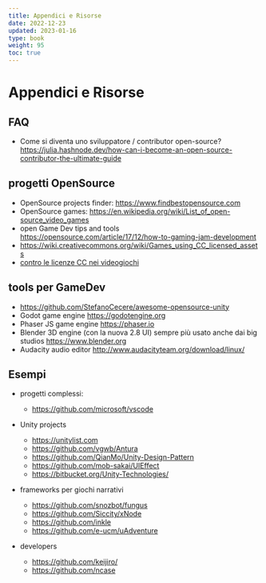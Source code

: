 ```yaml
---
title: Appendici e Risorse
date: 2022-12-23
updated: 2023-01-16
type: book
weight: 95
toc: true
---
```

# Appendici e Risorse

## FAQ
- Come si diventa uno sviluppatore / contributor open-source?
  <https://julia.hashnode.dev/how-can-i-become-an-open-source-contributor-the-ultimate-guide>

## progetti OpenSource
- OpenSource projects finder: <https://www.findbestopensource.com>
- OpenSource games: <https://en.wikipedia.org/wiki/List_of_open-source_video_games>
- open Game Dev tips and tools <https://opensource.com/article/17/12/how-to-gaming-jam-development>
- <https://wiki.creativecommons.org/wiki/Games_using_CC_licensed_assets>
- [contro le licenze CC nei videogiochi](https://www.gamasutra.com/blogs/StephenMcArthur/20160112/262962/Creative_Commons_is_Not_a_Smart_Source_for_Video_Game_Assets.php)

## tools per GameDev
- <https://github.com/StefanoCecere/awesome-opensource-unity>
- Godot game engine <https://godotengine.org>
- Phaser JS game engine <https://phaser.io>
- Blender 3D engine (con la nuova 2.8 UI) sempre più usato anche dai big studios <https://www.blender.org>
- Audacity audio editor <http://www.audacityteam.org/download/linux/>
 
## Esempi
- progetti complessi:
  - <https://github.com/microsoft/vscode>

- Unity projects
  - <https://unitylist.com>
  - <https://github.com/vgwb/Antura>
  - <https://github.com/QianMo/Unity-Design-Pattern>
  - <https://github.com/mob-sakai/UIEffect>
  - <https://bitbucket.org/Unity-Technologies/>

- frameworks per giochi narrativi
  - <https://github.com/snozbot/fungus>
  - <https://github.com/Siccity/xNode>
  - <https://github.com/inkle>
  - <https://github.com/e-ucm/uAdventure>

- developers
  - <https://github.com/keijiro/>
  - <https://github.com/ncase>


